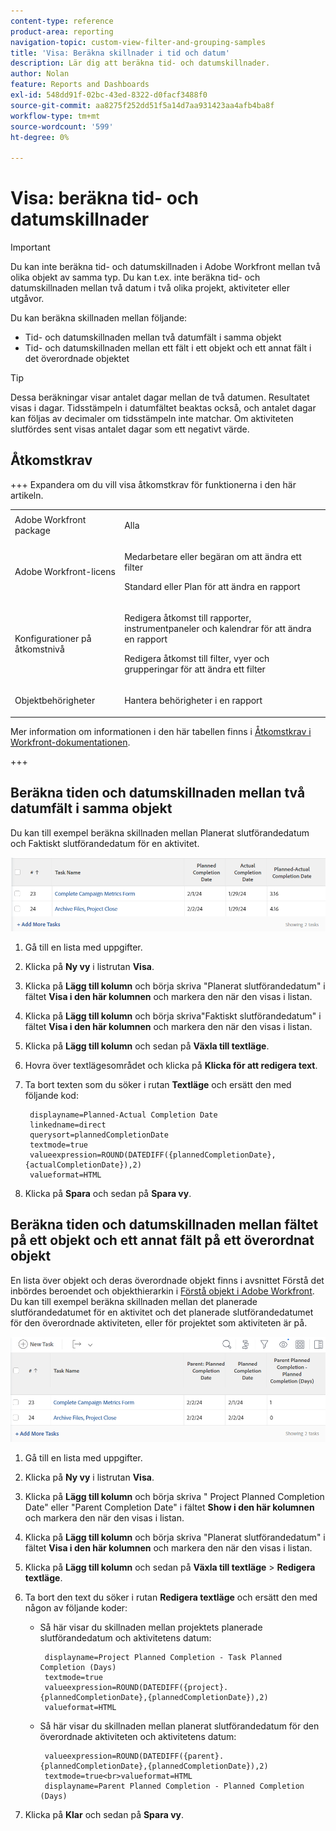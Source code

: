 ```yaml
---
content-type: reference
product-area: reporting
navigation-topic: custom-view-filter-and-grouping-samples
title: 'Visa: Beräkna skillnader i tid och datum'
description: Lär dig att beräkna tid- och datumskillnader.
author: Nolan
feature: Reports and Dashboards
exl-id: 548dd91f-02bc-43ed-8322-d0facf3488f0
source-git-commit: aa8275f252dd51f5a14d7aa931423aa4afb4ba8f
workflow-type: tm+mt
source-wordcount: '599'
ht-degree: 0%

---
```


# Visa: beräkna tid- och datumskillnader

<!-- Audited: 11/2024 -->

>[!IMPORTANT]
>
>Du kan inte beräkna tid- och datumskillnaden i Adobe Workfront mellan två olika objekt av samma typ. Du kan t.ex. inte beräkna tid- och datumskillnaden mellan två datum i två olika projekt, aktiviteter eller utgåvor.

Du kan beräkna skillnaden mellan följande:

* Tid- och datumskillnaden mellan två datumfält i samma objekt
* Tid- och datumskillnaden mellan ett fält i ett objekt och ett annat fält i det överordnade objektet

>[!TIP]
>
>Dessa beräkningar visar antalet dagar mellan de två datumen. Resultatet visas i dagar. Tidsstämpeln i datumfältet beaktas också, och antalet dagar kan följas av decimaler om tidsstämpeln inte matchar. Om aktiviteten slutfördes sent visas antalet dagar som ett negativt värde.

## Åtkomstkrav

+++ Expandera om du vill visa åtkomstkrav för funktionerna i den här artikeln.

<table style="table-layout:auto"> 
 <col> 
 <col> 
 <tbody> 
  <tr> 
   <td role="rowheader">Adobe Workfront package</td> 
   <td> <p>Alla</p> </td> 
  </tr> 
  <tr> 
   <td role="rowheader">Adobe Workfront-licens</td> 
   <td> 
   <p>Medarbetare eller begäran om att ändra ett filter </p>
   <p>Standard eller Plan för att ändra en rapport</p>
  </tr> 
  <tr> 
   <td role="rowheader">Konfigurationer på åtkomstnivå</td> 
   <td> <p>Redigera åtkomst till rapporter, instrumentpaneler och kalendrar för att ändra en rapport</p> <p>Redigera åtkomst till filter, vyer och grupperingar för att ändra ett filter</p> </td> 
  </tr> 
  <tr> 
   <td role="rowheader">Objektbehörigheter</td> 
   <td> <p>Hantera behörigheter i en rapport</p>  </td> 
  </tr> 
 </tbody> 
</table>

Mer information om informationen i den här tabellen finns i [Åtkomstkrav i Workfront-dokumentationen](/help/quicksilver/administration-and-setup/add-users/access-levels-and-object-permissions/access-level-requirements-in-documentation.md).

+++

## Beräkna tiden och datumskillnaden mellan två datumfält i samma objekt

Du kan till exempel beräkna skillnaden mellan Planerat slutförandedatum och Faktiskt slutförandedatum för en aktivitet.

![Visa datumskillnad](assets/view-planned-actual-completion-dates-datediff-column-new.png)

1. Gå till en lista med uppgifter.
1. Klicka på **Ny vy** i listrutan **Visa**.

1. Klicka på **Lägg till kolumn** och börja skriva &quot;Planerat slutförandedatum&quot; i fältet **Visa i den här kolumnen** och markera den när den visas i listan.

1. Klicka på **Lägg till kolumn** och börja skriva&quot;Faktiskt slutförandedatum&quot; i fältet **Visa i den här kolumnen** och markera den när den visas i listan.

1. Klicka på **Lägg till kolumn** och sedan på **Växla till textläge**.

1. Hovra över textlägesområdet och klicka på **Klicka för att redigera text**.
1. Ta bort texten som du söker i rutan **Textläge** och ersätt den med följande kod:

   ```
    displayname=Planned-Actual Completion Date
    linkedname=direct
    querysort=plannedCompletionDate
    textmode=true
    valueexpression=ROUND(DATEDIFF({plannedCompletionDate},{actualCompletionDate}),2)
    valueformat=HTML
   ```

1. Klicka på **Spara** och sedan på **Spara vy**.

## Beräkna tiden och datumskillnaden mellan fältet på ett objekt och ett annat fält på ett överordnat objekt

En lista över objekt och deras överordnade objekt finns i avsnittet Förstå det inbördes beroendet och objekthierarkin i [Förstå objekt i Adobe Workfront](../../../workfront-basics/navigate-workfront/workfront-navigation/understand-objects.md).\
Du kan till exempel beräkna skillnaden mellan det planerade slutförandedatumet för en aktivitet och det planerade slutförandedatumet för den överordnade aktiviteten, eller för projektet som aktiviteten är på.

![Visa datumskillnad för planerat slutförande](assets/view-project-planned-task-planned-completion-dates-datediff-column-new.png)

1. Gå till en lista med uppgifter.
1. Klicka på **Ny vy** i listrutan **Visa**.

1. Klicka på **Lägg till kolumn** och börja skriva &quot; Project Planned Completion Date&quot; eller &quot;Parent Completion Date&quot; i fältet **Show i den här kolumnen** och markera den när den visas i listan.

1. Klicka på **Lägg till kolumn** och börja skriva &quot;Planerat slutförandedatum&quot; i fältet **Visa i den här kolumnen** och markera den när den visas i listan.

1. Klicka på **Lägg till kolumn** och sedan på **Växla till textläge** > **Redigera textläge**.
1. Ta bort den text du söker i rutan **Redigera textläge** och ersätt den med någon av följande koder:

   * Så här visar du skillnaden mellan projektets planerade slutförandedatum och aktivitetens datum:

     ```
      displayname=Project Planned Completion - Task Planned Completion (Days)
      textmode=true
      valueexpression=ROUND(DATEDIFF({project}.{plannedCompletionDate},{plannedCompletionDate}),2)
      valueformat=HTML
     ```

   * Så här visar du skillnaden mellan planerat slutförandedatum för den överordnade aktiviteten och aktivitetens datum:

     ```
      valueexpression=ROUND(DATEDIFF({parent}.{plannedCompletionDate},{plannedCompletionDate}),2)
      textmode=true<br>valueformat=HTML
      displayname=Parent Planned Completion - Planned Completion (Days)
     ```

1. Klicka på **Klar** och sedan på **Spara vy**.
